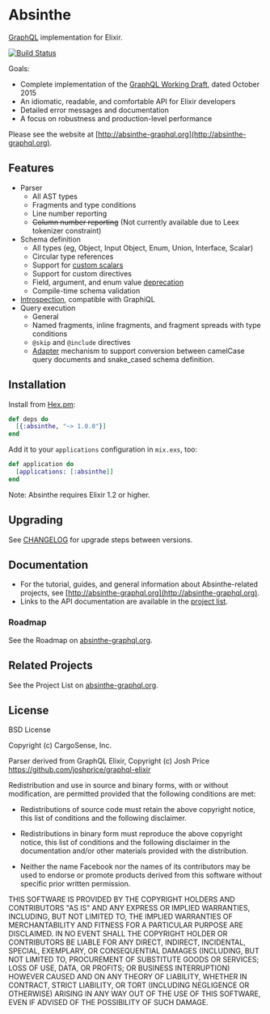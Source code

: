 # Absinthe

[GraphQL](https://facebook.github.io/graphql/) implementation for Elixir.

[![Build Status](https://secure.travis-ci.org/absinthe-graphql/absinthe.svg?branch=master
"Build Status")](https://travis-ci.org/absinthe-graphql/absinthe)

Goals:

- Complete implementation of the [GraphQL Working Draft](https://facebook.github.io/graphql), dated October 2015
- An idiomatic, readable, and comfortable API for Elixir developers
- Detailed error messages and documentation
- A focus on robustness and production-level performance

Please see the website at [http://absinthe-graphql.org](http://absinthe-graphql.org).

## Features

- Parser
  - All AST types
  - Fragments and type conditions
  - Line number reporting
  - ~~Column number reporting~~ (Not currently available due to Leex tokenizer constraint)
- Schema definition
  - All types (eg, Object, Input Object, Enum, Union, Interface, Scalar)
  - Circular type references
  - Support for [custom scalars](http://absinthe-graphql.org/guides/custom-scalars)
  - Support for custom directives
  - Field, argument, and enum value [deprecation](http://absinthe-graphql.org/guides/deprecation)
  - Compile-time schema validation
- [Introspection](http://absinthe-graphql.org/guides/introspection), compatible with GraphiQL
- Query execution
  - General
  - Named fragments, inline fragments, and fragment spreads with type conditions
  - `@skip` and `@include` directives
  - [Adapter](http://absinthe-graphql.org/guides/adapters) mechanism to support conversion between camelCase query documents
    and snake_cased schema definition.

## Installation

Install from [Hex.pm](https://hex.pm/packages/absinthe):

```elixir
def deps do
  [{:absinthe, "~> 1.0.0"}]
end
```

Add it to your `applications` configuration in `mix.exs`, too:

```elixir
def application do
  [applications: [:absinthe]]
end
```

Note: Absinthe requires Elixir 1.2 or higher.

## Upgrading

See [CHANGELOG](./CHANGELOG.md) for upgrade steps between versions.

## Documentation

- For the tutorial, guides, and general information about Absinthe-related
  projects, see [http://absinthe-graphql.org](http://absinthe-graphql.org).
- Links to the API documentation are available in the [project list](https://absinthe-graphql.org/projects).

### Roadmap

See the Roadmap on [absinthe-graphql.org](https://absinthe-graphql.org/roadmap).

## Related Projects

See the Project List on [absinthe-graphql.org](http://absinthe-graphql.org/projects).

## License

BSD License

Copyright (c) CargoSense, Inc.

Parser derived from GraphQL Elixir, Copyright (c) Josh Price
https://github.com/joshprice/graphql-elixir

Redistribution and use in source and binary forms, with or without modification,
are permitted provided that the following conditions are met:

 * Redistributions of source code must retain the above copyright notice, this
   list of conditions and the following disclaimer.

 * Redistributions in binary form must reproduce the above copyright notice,
   this list of conditions and the following disclaimer in the documentation
   and/or other materials provided with the distribution.

 * Neither the name Facebook nor the names of its contributors may be used to
   endorse or promote products derived from this software without specific
   prior written permission.

THIS SOFTWARE IS PROVIDED BY THE COPYRIGHT HOLDERS AND CONTRIBUTORS "AS IS" AND
ANY EXPRESS OR IMPLIED WARRANTIES, INCLUDING, BUT NOT LIMITED TO, THE IMPLIED
WARRANTIES OF MERCHANTABILITY AND FITNESS FOR A PARTICULAR PURPOSE ARE
DISCLAIMED. IN NO EVENT SHALL THE COPYRIGHT HOLDER OR CONTRIBUTORS BE LIABLE FOR
ANY DIRECT, INDIRECT, INCIDENTAL, SPECIAL, EXEMPLARY, OR CONSEQUENTIAL DAMAGES
(INCLUDING, BUT NOT LIMITED TO, PROCUREMENT OF SUBSTITUTE GOODS OR SERVICES;
LOSS OF USE, DATA, OR PROFITS; OR BUSINESS INTERRUPTION) HOWEVER CAUSED AND ON
ANY THEORY OF LIABILITY, WHETHER IN CONTRACT, STRICT LIABILITY, OR TORT
(INCLUDING NEGLIGENCE OR OTHERWISE) ARISING IN ANY WAY OUT OF THE USE OF THIS
SOFTWARE, EVEN IF ADVISED OF THE POSSIBILITY OF SUCH DAMAGE.
